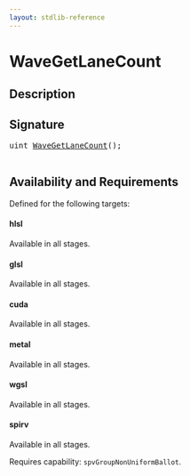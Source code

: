 ```yaml
---
layout: stdlib-reference
---
```


# WaveGetLaneCount

## Description





## Signature 

<pre>
<span class="code_keyword">uint</span> <a href="wavegetlanecount-047b">WaveGetLaneCount</a>();

</pre>

## Availability and Requirements

Defined for the following targets:

#### hlsl
Available in all stages.

#### glsl
Available in all stages.

#### cuda
Available in all stages.

#### metal
Available in all stages.

#### wgsl
Available in all stages.

#### spirv
Available in all stages.

Requires capability: `spvGroupNonUniformBallot`.



